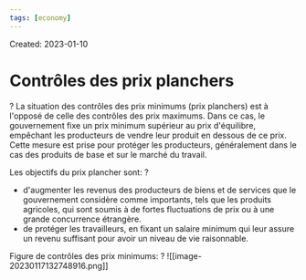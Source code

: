 ```yaml
---
tags: [economy]
---
```

Created: 2023-01-10

# Contrôles des prix planchers
?
La situation des contrôles des prix minimums (prix planchers) est à l'opposé de celle des contrôles des prix maximums. Dans ce cas, le gouvernement fixe un prix minimum supérieur au prix d'équilibre, empêchant les producteurs de vendre leur produit en dessous de ce prix. Cette mesure est prise pour protéger les producteurs, généralement dans le cas des produits de base et sur le marché du travail.
<!--SR:!2023-12-28,201,230-->

Les objectifs du prix plancher sont:
?
- d'augmenter les revenus des producteurs de biens et de services que le gouvernement considère comme importants, tels que les produits agricoles, qui sont soumis à de fortes fluctuations de prix ou à une grande concurrence étrangère.
- de protéger les travailleurs, en fixant un salaire minimum qui leur assure un revenu suffisant pour avoir un niveau de vie raisonnable.
<!--SR:!2024-02-29,128,208-->


Figure de contrôles des prix minimums:
?
![[image-20230117132748916.png]]
<!--SR:!2024-01-02,36,208-->




